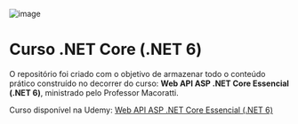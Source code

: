 ![image](https://user-images.githubusercontent.com/71024735/208990436-da8e0f24-1d4c-4081-b043-d3f7af461f70.png)

# Curso .NET Core (.NET 6)

O repositório foi criado com o objetivo de armazenar todo o conteúdo prático construído no decorrer do curso: <strong>Web API ASP .NET Core Essencial (.NET 6)</strong>, ministrado pelo Professor Macoratti.

Curso disponível na Udemy: [Web API ASP .NET Core Essencial (.NET 6)](https://ibm-learning.udemy.com/course/curso-web-api-asp-net-core-essencial/learn/lecture/30498192#overview)
